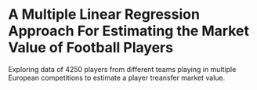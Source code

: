 # A Multiple Linear Regression Approach For Estimating the Market Value of Football Players

Exploring data of 4250 players from different teams playing in multiple European competitions to estimate a player treansfer market value. 
